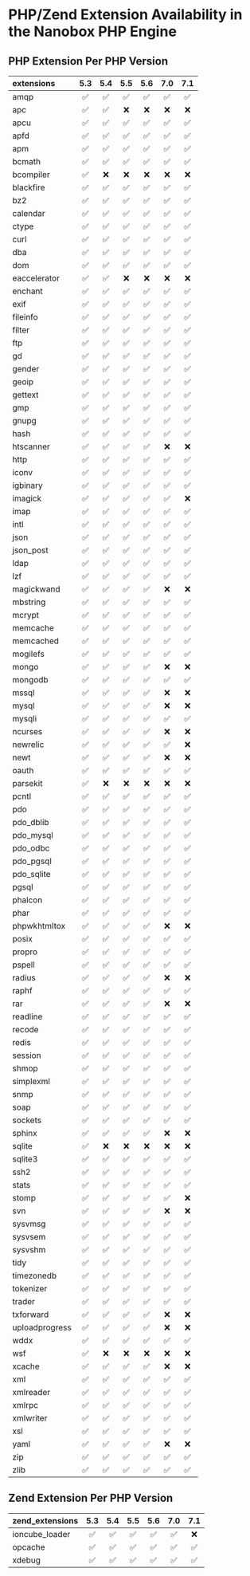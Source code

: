 # PHP/Zend Extension Availability in the Nanobox PHP Engine

## PHP Extension Per PHP Version
| extensions     | 5.3 | 5.4 | 5.5 | 5.6 | 7.0 | 7.1 |
|:---------------|:---:|:---:|:---:|:---:|:---:|:---:|
| amqp           | ✅  | ✅  | ✅  | ✅  | ✅  | ✅  |
| apc            | ✅  | ✅  | ❌  | ❌  | ❌  | ❌  |
| apcu           | ✅  | ✅  | ✅  | ✅  | ✅  | ✅  |
| apfd           | ✅  | ✅  | ✅  | ✅  | ✅  | ✅  |
| apm            | ✅  | ✅  | ✅  | ✅  | ✅  | ✅  |
| bcmath         | ✅  | ✅  | ✅  | ✅  | ✅  | ✅  |
| bcompiler      | ✅  | ❌  | ❌  | ❌  | ❌  | ❌  |
| blackfire      | ✅  | ✅  | ✅  | ✅  | ✅  | ✅  |
| bz2            | ✅  | ✅  | ✅  | ✅  | ✅  | ✅  |
| calendar       | ✅  | ✅  | ✅  | ✅  | ✅  | ✅  |
| ctype          | ✅  | ✅  | ✅  | ✅  | ✅  | ✅  |
| curl           | ✅  | ✅  | ✅  | ✅  | ✅  | ✅  |
| dba            | ✅  | ✅  | ✅  | ✅  | ✅  | ✅  |
| dom            | ✅  | ✅  | ✅  | ✅  | ✅  | ✅  |
| eaccelerator   | ✅  | ✅  | ❌  | ❌  | ❌  | ❌  |
| enchant        | ✅  | ✅  | ✅  | ✅  | ✅  | ✅  |
| exif           | ✅  | ✅  | ✅  | ✅  | ✅  | ✅  |
| fileinfo       | ✅  | ✅  | ✅  | ✅  | ✅  | ✅  |
| filter         | ✅  | ✅  | ✅  | ✅  | ✅  | ✅  |
| ftp            | ✅  | ✅  | ✅  | ✅  | ✅  | ✅  |
| gd             | ✅  | ✅  | ✅  | ✅  | ✅  | ✅  |
| gender         | ✅  | ✅  | ✅  | ✅  | ✅  | ✅  |
| geoip          | ✅  | ✅  | ✅  | ✅  | ✅  | ✅  |
| gettext        | ✅  | ✅  | ✅  | ✅  | ✅  | ✅  |
| gmp            | ✅  | ✅  | ✅  | ✅  | ✅  | ✅  |
| gnupg          | ✅  | ✅  | ✅  | ✅  | ✅  | ✅  |
| hash           | ✅  | ✅  | ✅  | ✅  | ✅  | ✅  |
| htscanner      | ✅  | ✅  | ✅  | ✅  | ❌  | ❌  |
| http           | ✅  | ✅  | ✅  | ✅  | ✅  | ✅  |
| iconv          | ✅  | ✅  | ✅  | ✅  | ✅  | ✅  |
| igbinary       | ✅  | ✅  | ✅  | ✅  | ✅  | ✅  |
| imagick        | ✅  | ✅  | ✅  | ✅  | ✅  | ❌  |
| imap           | ✅  | ✅  | ✅  | ✅  | ✅  | ✅  |
| intl           | ✅  | ✅  | ✅  | ✅  | ✅  | ✅  |
| json           | ✅  | ✅  | ✅  | ✅  | ✅  | ✅  |
| json_post      | ✅  | ✅  | ✅  | ✅  | ✅  | ✅  |
| ldap           | ✅  | ✅  | ✅  | ✅  | ✅  | ✅  |
| lzf            | ✅  | ✅  | ✅  | ✅  | ✅  | ✅  |
| magickwand     | ✅  | ✅  | ✅  | ✅  | ❌  | ❌  |
| mbstring       | ✅  | ✅  | ✅  | ✅  | ✅  | ✅  |
| mcrypt         | ✅  | ✅  | ✅  | ✅  | ✅  | ✅  |
| memcache       | ✅  | ✅  | ✅  | ✅  | ✅  | ✅  |
| memcached      | ✅  | ✅  | ✅  | ✅  | ✅  | ✅  |
| mogilefs       | ✅  | ✅  | ✅  | ✅  | ✅  | ✅  |
| mongo          | ✅  | ✅  | ✅  | ✅  | ❌  | ❌  |
| mongodb        | ✅  | ✅  | ✅  | ✅  | ✅  | ✅  |
| mssql          | ✅  | ✅  | ✅  | ✅  | ❌  | ❌  |
| mysql          | ✅  | ✅  | ✅  | ✅  | ❌  | ❌  |
| mysqli         | ✅  | ✅  | ✅  | ✅  | ✅  | ✅  |
| ncurses        | ✅  | ✅  | ✅  | ✅  | ❌  | ❌  |
| newrelic       | ✅  | ✅  | ✅  | ✅  | ✅  | ❌  |
| newt           | ✅  | ✅  | ✅  | ✅  | ❌  | ❌  |
| oauth          | ✅  | ✅  | ✅  | ✅  | ✅  | ✅  |
| parsekit       | ✅  | ❌  | ❌  | ❌  | ❌  | ❌  |
| pcntl          | ✅  | ✅  | ✅  | ✅  | ✅  | ✅  |
| pdo            | ✅  | ✅  | ✅  | ✅  | ✅  | ✅  |
| pdo_dblib      | ✅  | ✅  | ✅  | ✅  | ✅  | ✅  |
| pdo_mysql      | ✅  | ✅  | ✅  | ✅  | ✅  | ✅  |
| pdo_odbc       | ✅  | ✅  | ✅  | ✅  | ✅  | ✅  |
| pdo_pgsql      | ✅  | ✅  | ✅  | ✅  | ✅  | ✅  |
| pdo_sqlite     | ✅  | ✅  | ✅  | ✅  | ✅  | ✅  |
| pgsql          | ✅  | ✅  | ✅  | ✅  | ✅  | ✅  |
| phalcon        | ✅  | ✅  | ✅  | ✅  | ✅  | ✅  |
| phar           | ✅  | ✅  | ✅  | ✅  | ✅  | ✅  |
| phpwkhtmltox   | ✅  | ✅  | ✅  | ✅  | ❌  | ❌  |
| posix          | ✅  | ✅  | ✅  | ✅  | ✅  | ✅  |
| propro         | ✅  | ✅  | ✅  | ✅  | ✅  | ✅  |
| pspell         | ✅  | ✅  | ✅  | ✅  | ✅  | ✅  |
| radius         | ✅  | ✅  | ✅  | ✅  | ❌  | ❌  |
| raphf          | ✅  | ✅  | ✅  | ✅  | ✅  | ✅  |
| rar            | ✅  | ✅  | ✅  | ✅  | ❌  | ❌  |
| readline       | ✅  | ✅  | ✅  | ✅  | ✅  | ✅  |
| recode         | ✅  | ✅  | ✅  | ✅  | ✅  | ✅  |
| redis          | ✅  | ✅  | ✅  | ✅  | ✅  | ✅  |
| session        | ✅  | ✅  | ✅  | ✅  | ✅  | ✅  |
| shmop          | ✅  | ✅  | ✅  | ✅  | ✅  | ✅  |
| simplexml      | ✅  | ✅  | ✅  | ✅  | ✅  | ✅  |
| snmp           | ✅  | ✅  | ✅  | ✅  | ✅  | ✅  |
| soap           | ✅  | ✅  | ✅  | ✅  | ✅  | ✅  |
| sockets        | ✅  | ✅  | ✅  | ✅  | ✅  | ✅  |
| sphinx         | ✅  | ✅  | ✅  | ✅  | ❌  | ❌  |
| sqlite         | ✅  | ❌  | ❌  | ❌  | ❌  | ❌  |
| sqlite3        | ✅  | ✅  | ✅  | ✅  | ✅  | ✅  |
| ssh2           | ✅  | ✅  | ✅  | ✅  | ✅  | ✅  |
| stats          | ✅  | ✅  | ✅  | ✅  | ✅  | ✅  |
| stomp          | ✅  | ✅  | ✅  | ✅  | ✅  | ❌  |
| svn            | ✅  | ✅  | ✅  | ✅  | ❌  | ❌  |
| sysvmsg        | ✅  | ✅  | ✅  | ✅  | ✅  | ✅  |
| sysvsem        | ✅  | ✅  | ✅  | ✅  | ✅  | ✅  |
| sysvshm        | ✅  | ✅  | ✅  | ✅  | ✅  | ✅  |
| tidy           | ✅  | ✅  | ✅  | ✅  | ✅  | ✅  |
| timezonedb     | ✅  | ✅  | ✅  | ✅  | ✅  | ✅  |
| tokenizer      | ✅  | ✅  | ✅  | ✅  | ✅  | ✅  |
| trader         | ✅  | ✅  | ✅  | ✅  | ✅  | ✅  |
| txforward      | ✅  | ✅  | ✅  | ✅  | ❌  | ❌  |
| uploadprogress | ✅  | ✅  | ✅  | ✅  | ❌  | ❌  |
| wddx           | ✅  | ✅  | ✅  | ✅  | ✅  | ✅  |
| wsf            | ✅  | ❌  | ❌  | ❌  | ❌  | ❌  |
| xcache         | ✅  | ✅  | ✅  | ✅  | ❌  | ❌  |
| xml            | ✅  | ✅  | ✅  | ✅  | ✅  | ✅  |
| xmlreader      | ✅  | ✅  | ✅  | ✅  | ✅  | ✅  |
| xmlrpc         | ✅  | ✅  | ✅  | ✅  | ✅  | ✅  |
| xmlwriter      | ✅  | ✅  | ✅  | ✅  | ✅  | ✅  |
| xsl            | ✅  | ✅  | ✅  | ✅  | ✅  | ✅  |
| yaml           | ✅  | ✅  | ✅  | ✅  | ❌  | ❌  |
| zip            | ✅  | ✅  | ✅  | ✅  | ✅  | ✅  |
| zlib           | ✅  | ✅  | ✅  | ✅  | ✅  | ✅  |

## Zend Extension Per PHP Version
| zend_extensions | 5.3 | 5.4 | 5.5 | 5.6 | 7.0 | 7.1 |
|:----------------|:---:|:---:|:---:|:---:|:---:|:---:|
| ioncube_loader  | ✅  | ✅  | ✅  | ✅  | ✅  | ❌  |
| opcache         | ✅  | ✅  | ✅  | ✅  | ✅  | ✅  |
| xdebug          | ✅  | ✅  | ✅  | ✅  | ✅  | ✅  |
